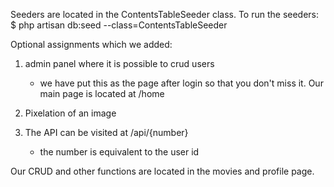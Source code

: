 Seeders are located in the ContentsTableSeeder class. To run the seeders:
 $ php artisan db:seed --class=ContentsTableSeeder

Optional assignments which we added:

1. admin panel where it is possible to crud users
    - we have put this as the page after login so that you don't miss it.
    Our main page is located at /home
    
2. Pixelation of an image

3. The API can be visited at /api/{number}
    - the number is equivalent to the user id

Our CRUD and other functions are located in the movies and profile page.